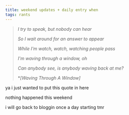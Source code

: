 ```yaml
---
title: weekend updates + daily entry when
tags: rants
---
```


> *I try to speak, but nobody can hear*
> 
> *So I wait around for an answer to appear*
>
> *While I'm watch, watch, watching people pass*
>
> *I'm waving through a window, oh*
>
> *Can anybody see, is anybody waving back at me?*
>
> *<cite>[Waving Through A Window]


ya i just wanted to put this quote in here

nothing happened this weekend

i will go back to bloggin once a day starting tmr
